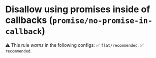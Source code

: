 # Disallow using promises inside of callbacks (`promise/no-promise-in-callback`)

⚠️ This rule _warns_ in the following configs: ✅ `flat/recommended`, ✅
`recommended`.

<!-- end auto-generated rule header -->
